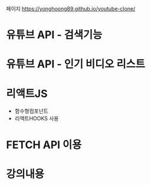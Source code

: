 페이지
https://yonghoong89.github.io/youtube-clone/

# 유튜브 API - 검색기능
# 유튜브 API - 인기 비디오 리스트
# 리액트JS
- 함수형컴포넌트
- 리액트HOOKS 사용
# FETCH API 이용
# 강의내용
